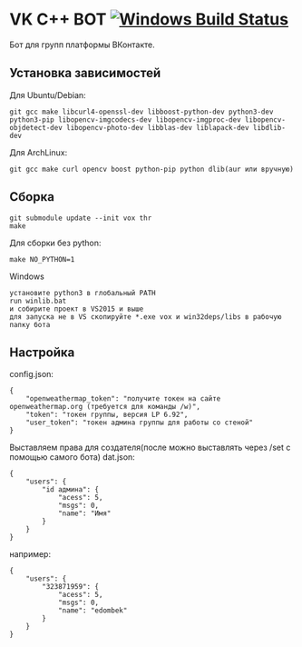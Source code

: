 # VK C++ BOT [![Windows Build Status](https://ci.appveyor.com/api/projects/status/github/edombek/vk-cpp-bot?svg=true)](https://ci.appveyor.com/project/edombek/vk-cpp-bot)

Бот для групп платформы ВКонтакте.

## Установка зависимостей

Для Ubuntu/Debian:
```
git gcc make libcurl4-openssl-dev libboost-python-dev python3-dev python3-pip libopencv-imgcodecs-dev libopencv-imgproc-dev libopencv-objdetect-dev libopencv-photo-dev libblas-dev liblapack-dev libdlib-dev
````

Для ArchLinux:
```
git gcc make curl opencv boost python-pip python dlib(aur или вручную)
```

## Сборка

```
git submodule update --init vox thr
make
```

Для сборки без python:
```
make NO_PYTHON=1
```

Windows
```
установите python3 в глобальный PATH
run winlib.bat
и собирите проект в VS2015 и выше
для запуска не в VS скопируйте *.exe vox и win32deps/libs в рабочую папку бота
```

## Настройка
config.json:
```
{
    "openweathermap_token": "получите токен на сайте openweathermap.org (требуется для команды /w)",
    "token": "токен группы, версия LP 6.92",
    "user_token": "токен админа группы для работы со стеной"
}

```

Выставляем права для создателя(после можно выставлять через /set с помощью самого бота)
dat.json:
```
{
    "users": {
        "id админа": {
            "acess": 5,
            "msgs": 0,
            "name": "Имя"
        }
    }
}
```
например:
```
{
    "users": {
        "323871959": {
            "acess": 5,
            "msgs": 0,
            "name": "edombek"
        }
    }
}
```
